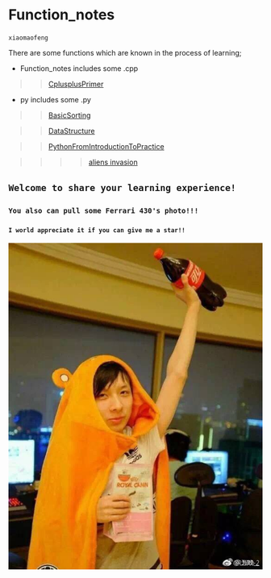 # Function_notes
`xiaomaofeng`

There are some functions which are known in the process of learning;

* Function_notes includes some .cpp
>>[CplusplusPrimer](https://github.com/xiaomaofeng/Function_notes/tree/master/cpp/CplusplusPrimer "Some example from CplusplusPrimer!")

* py includes some .py
>>[BasicSorting](https://github.com/xiaomaofeng/Function_notes/tree/master/py/BasicsSorting)

>>[DataStructure](https://github.com/xiaomaofeng/Function_notes/tree/master/py/DataStructure)

>>[PythonFromIntroductionToPractice](https://github.com/xiaomaofeng/Function_notes/tree/master/py/PythonIntroductionToPractice)

>>>>[aliens invasion](https://github.com/xiaomaofeng/LearningAsRookie/tree/master/py/PythonIntroductionToPractice/alien_invasion)



## `Welcome to share your learning experience!`

### `You also can pull some Ferrari 430's photo!!! `

#### `I world appreciate it if you can give me a star!!`

[![小轮子冲鸭](https://github.com/xiaomaofeng/Function_notes/blob/master/PictureFor430/%E5%B0%8F%E8%BD%AE%E5%AD%90%20(19).jpg)](https://weibo.com/ig430)
